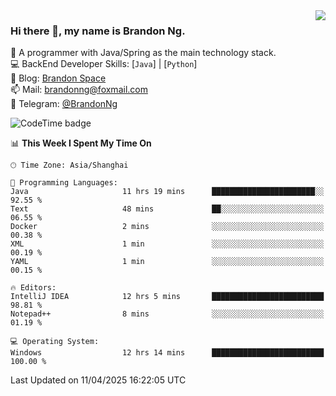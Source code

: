 <img  align="right" src="https://github-readme-stats-brandon0824.vercel.app/api/top-langs/?username=brandon0824&layout=compact">

### Hi there 👋, my name is Brandon Ng.

🌱 A programmer with Java/Spring as the main technology stack.  
💻 BackEnd Developer Skills: [`Java`] | [`Python`]  
📝 Blog: [Brandon Space](https://blog.brandonng.cc)  
📫 Mail: brandonng@foxmail.com  
📰 Telegram: [@BrandonNg](https://t.me/BrandonNg24)  

![CodeTime badge](https://img.shields.io/endpoint?style=flat-square&url=https%3A%2F%2Fapi.codetime.dev%2Fshield%3Fid%3D128%26project%3D%26in%3D604800000)

<!--START_SECTION:waka-->
📊 **This Week I Spent My Time On** 

```text
🕑︎ Time Zone: Asia/Shanghai

💬 Programming Languages: 
Java                     11 hrs 19 mins      ███████████████████████░░   92.55 % 
Text                     48 mins             ██░░░░░░░░░░░░░░░░░░░░░░░   06.55 % 
Docker                   2 mins              ░░░░░░░░░░░░░░░░░░░░░░░░░   00.38 % 
XML                      1 min               ░░░░░░░░░░░░░░░░░░░░░░░░░   00.19 % 
YAML                     1 min               ░░░░░░░░░░░░░░░░░░░░░░░░░   00.15 % 

🔥 Editors: 
IntelliJ IDEA            12 hrs 5 mins       █████████████████████████   98.81 % 
Notepad++                8 mins              ░░░░░░░░░░░░░░░░░░░░░░░░░   01.19 % 

💻 Operating System: 
Windows                  12 hrs 14 mins      █████████████████████████   100.00 % 
```


 Last Updated on 11/04/2025 16:22:05 UTC
<!--END_SECTION:waka-->
